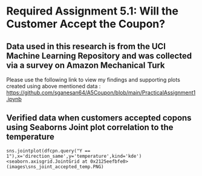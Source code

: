 # Required Assignment 5.1: Will the Customer Accept the Coupon? 
## Data used in this research is from the UCI Machine Learning Repository and was collected via a survey on Amazon Mechanical Turk
Please use the following link to view my findings and supporting plots created using above mentioned data : <url>https://github.com/sganesan64/A5Coupon/blob/main/PracticalAssignment1.ipynb</url>
## Verified data when customers accepted copons using Seaborns Joint plot correlation to the temperature
    sns.jointplot(dfcpn.query("Y == 1"),x='direction_same',y='temperature',kind='kde')
    <seaborn.axisgrid.JointGrid at 0x2125eefbfe0>
    (images\sns_joint_accepted_temp.PNG)